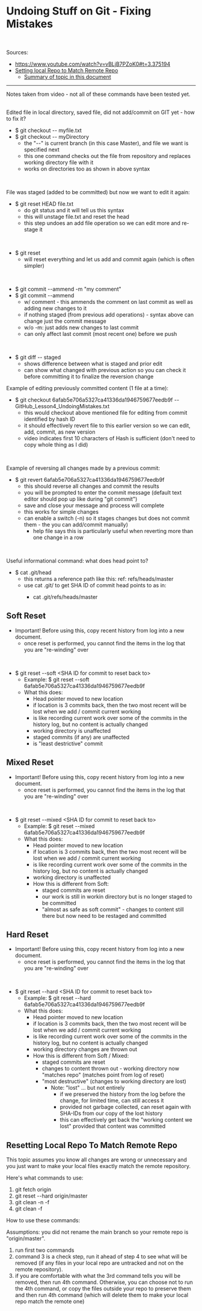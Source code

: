 
# Undoing Stuff on Git - Fixing Mistakes
<br/>

Sources:

 - https://www.youtube.com/watch?v=vBLjB7PZoK0#t=3.375194
 - [Setting local Repo to Match Remote Repo](https://stackoverflow.com/questions/1628088/reset-local-repository-branch-to-be-just-like-remote-repository-head)
   - [Summary of topic in this document](#resetWalkThrough)

----
Notes taken from video - not all of these commands have been tested yet.
<br/>
<br/>

Edited file in local directory, saved file, did not add/commit on GIT yet - how to fix it?
- $ git checkout -- myfile.txt
- $ git checkout -- myDirectory
  - the "--" is current branch (in this case Master), and file we want is specified next
  - this one command checks out the file from repository and replaces working directory file with it
  - works on directories too as shown in above syntax
<br/>

File was staged (added to be committed) but now we want to edit it again:
- $ git reset HEAD file.txt
  - do git status and it will tell us this syntax
  - this will unstage file.txt and reset the head 
  - this step undoes an add file operation so we can edit more and re-stage it
<br/>

- $ git reset
  - will reset everything and let us add and commit again (which is often simpler)
<br/>

- $ git commit --ammend -m "my comment"
- $ git commit --ammend
  - w/ comment - this ammends the comment on last commit as well as adding new changes to it
  - if nothing staged (from previous add operations) - syntax above can change just the commit message
  - w/o -m: just adds new changes to last commit
  - can only affect last commit (most recent one) before we push
<br/>

- $ git diff -- staged
  - shows difference between what is staged and prior edit
  - can show what changed with previous action so you can check it before committing it to finalize the reversion change
  

Example of editing previously committed content (1 file at a time):  
- $ git checkout 6afab5e706a5327ca41336da1946759677eedb9f -- GitHub_Lesson4_UndoingMistakes.txt
  - this would checkout above mentioned file for editing from commit identified by hash ID
  - it should effectively revert file to this earlier version so we can edit, add, commit, as new version
  - video indicates first 10 characters of Hash is sufficient (don't need to copy whole thing as I did)
<br/>

Example of reversing all changes made by a previous commit:  
- $ git revert 6afab5e706a5327ca41336da1946759677eedb9f 
  - this should reverse all changes and commit the results
  - you will be prompted to enter the commit message (default text editor should pop up like during "git commit")
  - save and close your message and process will complete
  - this works for simple changes
  - can enable a switch (-n) so it stages changes but does not commit them - the you can add/commit manually)
    - help file says this is particularly useful when reverting more than one change in a row 
<br/>

Useful informational command:  what does head point to?
- $ cat .git/head
  - this returns a reference path like this:  ref: refs/heads/master
  - use cat .git/<ref path> to get SHA ID of commit head points to as in:
    - cat .git/refs/heads/master

## Soft Reset
- Important! Before using this, copy recent history from log into a new document.
  - once reset is performed, you cannot find the items in the log that you are "re-winding" over
<br/>

- $ git reset --soft \<SHA ID for commit to reset back to\>
  - Example:  $ git reset --soft 6afab5e706a5327ca41336da1946759677eedb9f
  - What this does:  
    - Head pointer moved to new location
	- if location is 3 commits back, then the two most recent will be lost when we add / commit current working
	- is like recording current work over some of the commits in the history log, but no content is actually changed
	- working directory is unaffected
	- staged commits (if any) are unaffected
	- is "least destrictive" commit

## Mixed Reset
- Important! Before using this, copy recent history from log into a new document.
  - once reset is performed, you cannot find the items in the log that you are "re-winding" over
<br/>

- $ git reset --mixed \<SHA ID for commit to reset back to\>
  - Example:  $ git reset --mixed 6afab5e706a5327ca41336da1946759677eedb9f
  - What this does:  
    - Head pointer moved to new location
	- if location is 3 commits back, then the two most recent will be lost when we add / commit current working
	- is like recording current work over some of the commits in the history log, but no content is actually changed
	- working directory is unaffected
	- How this is different from Soft:  
	  - staged commits are reset  
	  - our work is still in workin directory but is no longer staged to be committed
	  - "almost as safe as soft commit" - changes to content still there but now need to be restaged and committed

## Hard Reset
- Important! Before using this, copy recent history from log into a new document.
  - once reset is performed, you cannot find the items in the log that you are "re-winding" over
<br/>

- $ git reset --hard \<SHA ID for commit to reset back to\>
  - Example:  $ git reset --hard 6afab5e706a5327ca41336da1946759677eedb9f
  - What this does:  
    - Head pointer moved to new location
	- if location is 3 commits back, then the two most recent will be lost when we add / commit current working
	- is like recording current work over some of the commits in the history log, but no content is actually changed
	- working directory changes are thrown out
	- How this is different from Soft / Mixed:  
	  - staged commits are reset  
	  - changes to content thrown out - working directory now "matches repo" (matches point from log of reset)
	  - "most destructive" (changes to working directory are lost)
	    - Note:  "lost" ... but not entirely 
		  - if we preserved the history from the log before the change, for limited time, can still access it
		  - provided not garbage collected, can reset again with SHA-IDs from our copy of the lost history
		  - this can effectively get back the "working content we lost" provided that content was committed 
	
<a id="resetWalkThrough" name="resetWalkThrough"></a>

## Resetting Local Repo To Match Remote Repo

This topic assumes you know all changes are wrong or unnecessary and you just want to make your local files exactly match the remote repository.  

Here's what commands to use:

  1. git fetch origin
  2. git reset --hard origin/master
  3. git clean -n -f
  4. git clean -f

How to use these commands:

Assumptions:  you did not rename the main branch so your remote repo is "origin/master".

  1. run first two commands
  2. command 3 is a check step, run it ahead of step 4 to see what will be removed (if any files in your local repo are untracked and not on the remote repository).
  3. if you are comfortable with what the 3rd command tells you will be removed, then run 4th command.  Otherwise, you can choose not to run the 4th command, or copy the files outside your repo to preserve them and then run 4th command (which will delete them to make your local repo match the remote one) 


